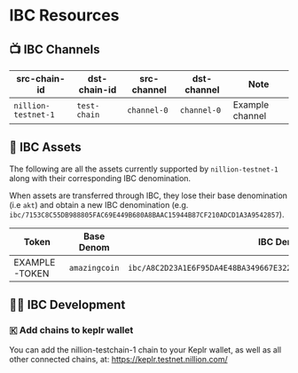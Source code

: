 # IBC Resources

## 📺 IBC Channels

| src-chain-id  | dst-chain-id              | src-channel   | dst-channel    | Note                |
|---------------|---------------------------|---------------|----------------|---------------------|
| `nillion-testnet-1` | `test-chain`      | `channel-0`  | `channel-0` | Example channel  |

## 🫰 IBC Assets

The following are all the assets currently supported by `nillion-testnet-1` along with their corresponding IBC denomination.

When assets are transferred through IBC, they lose their base denomination (i.e `akt`) and obtain a new IBC denomination (e.g. `ibc/7153C8C55DB988805FAC69E449B680A8BAAC15944B87CF210ADCD1A3A9542857`).

| Token       | Base Denom | IBC Denom                                                              |
|-------------|------------|------------------------------------------------------------------------|
| EXAMPLE-TOKEN        | `amazingcoin`     | `ibc/A8C2D23A1E6F95DA4E48BA349667E322BD7A6C996D8A4AAE8BA72E190F3D1477` |

## 🧑‍💻 IBC Development

### 🇰 Add chains to keplr wallet

You can add the nillion-testchain-1 chain to your Keplr wallet, as well as all other connected chains, at: <https://keplr.testnet.nillion.com/>
